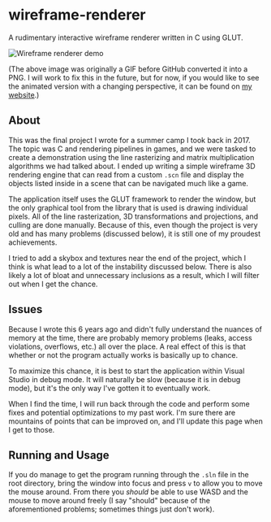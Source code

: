 # wireframe-renderer

A rudimentary interactive wireframe renderer written in C using GLUT.

![Wireframe renderer demo](https://user-images.githubusercontent.com/23511921/225552773-012d3c08-7dc4-4066-bb01-a5c33e6482ba.png)

(The above image was originally a GIF before GitHub converted it into a
PNG. I will work to fix this in the future, but for now, if you would like
to see the animated version with a changing perspective, it can be found on
<a href="https://emuman.net/programming" target="_blank">my website</a>.)

## About

This was the final project I wrote for a summer camp I took back in 2017.
The topic was C and rendering pipelines in games, and we were tasked to
create a demonstration using the line rasterizing and matrix multiplication
algorithms we had talked about. I ended up writing a simple wireframe 3D
rendering engine that can read from a custom `.scn` file and display the
objects listed inside in a scene that can be navigated much like a game.

The application itself uses the GLUT framework to render the window, but
the only graphical tool from the library that is used is drawing individual
pixels. All of the line rasterization, 3D transformations and projections,
and culling are done manually. Because of this, even though the project is
very old and has many problems (discussed below), it is still one of my
proudest achievements.

I tried to add a skybox and textures near the end of the project, which
I think is what lead to a lot of the instability discussed below. There
is also likely a lot of bloat and unnecessary inclusions as a result, which
I will filter out when I get the chance.

## Issues

Because I wrote this 6 years ago and didn't fully understand the nuances
of memory at the time, there are probably memory problems (leaks, access
violations, overflows, etc.) all over the place. A real effect of this is
that whether or not the program actually works is basically up to chance.

To maximize this chance, it is best to start the application within Visual
Studio in debug mode. It will naturally be slow (because it is in debug
mode), but it's the only way I've gotten it to eventually work.

When I find the time, I will run back through the code and perform some
fixes and potential optimizations to my past work. I'm sure there are
mountains of points that can be improved on, and I'll update this page when
I get to those.

## Running and Usage

If you do manage to get the program running through the `.sln` file in the
root directory, bring the window into focus and press `v` to allow you to
move the mouse around. From there you *should* be able to use WASD and the
mouse to move around freely (I say "should" because of the aforementioned
problems; sometimes things just don't work).
